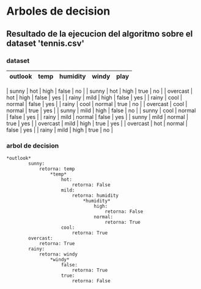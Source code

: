 
# Arboles de decision

## Resultado de la ejecucion del algoritmo sobre el dataset 'tennis.csv'

### dataset

| outlook   | temp  | humidity  | windy | play  |
| :-------: | :---: | :-------: | :---: | :---: |

| sunny     | hot   | high      | false | no    |
| sunny     | hot   | high      | true  | no    |
| overcast  | hot   | high      | false | yes   |
| rainy     | mild  | high      | false | yes   |
| rainy     | cool  | normal    | false | yes   |
| rainy     | cool  | normal    | true  | no    |
| overcast  | cool  | normal    | true  | yes   |
| sunny     | mild  | high      | false | no    |
| sunny     | cool  | normal    | false | yes   |
| rainy     | mild  | normal    | false | yes   |
| sunny     | mild  | normal    | true  | yes   |
| overcast  | mild  | high      | true  | yes   |
| overcast  | hot   | normal    | false | yes   |
| rainy     | mild  | high      | true  | no    |

### arbol de decision

    *outlook*
            sunny:
                retorna: temp
                    *temp*
                        hot:
                            retorna: False
                        mild:
                            retorna: humidity
                                *humidity*
                                    high:
                                        retorna: False
                                    normal:
                                        retorna: True
                        cool:
                            retorna: True
            overcast:
                retorna: True
            rainy:
                retorna: windy
                    *windy*
                        false:
                            retorna: True
                        true:
                            retorna: False



